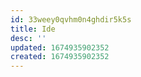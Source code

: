 ```yaml
---
id: 33weey0qvhm0n4ghdir5k5s
title: Ide
desc: ''
updated: 1674935902352
created: 1674935902352
---
```

